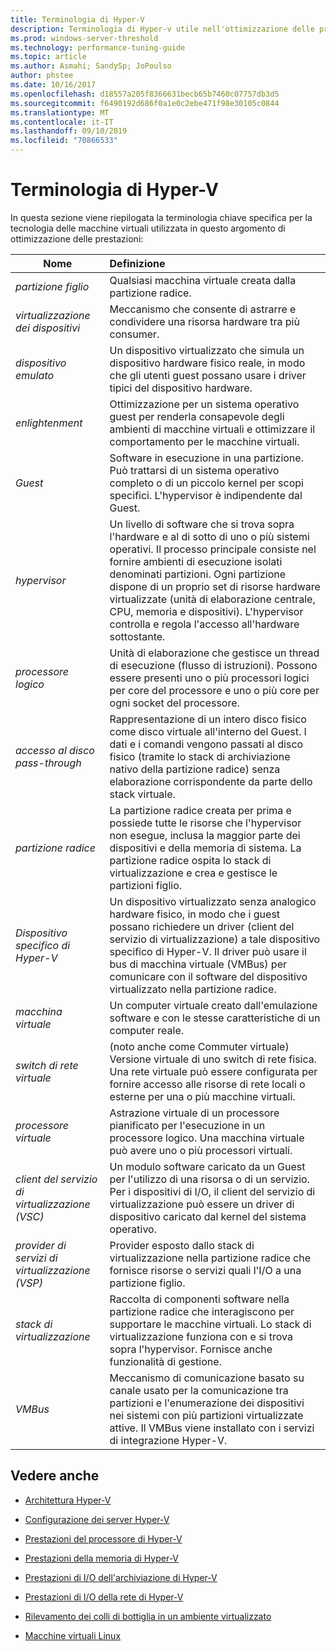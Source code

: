 ```yaml
---
title: Terminologia di Hyper-V
description: Terminologia di Hyper-v utile nell'ottimizzazione delle prestazioni di Hyper-V
ms.prod: windows-server-threshold
ms.technology: performance-tuning-guide
ms.topic: article
ms.author: Asmahi; SandySp; JoPoulso
author: phstee
ms.date: 10/16/2017
ms.openlocfilehash: d18557a205f8366631becb65b7460c07757db3d5
ms.sourcegitcommit: f6490192d686f0a1e0c2ebe471f98e30105c0844
ms.translationtype: MT
ms.contentlocale: it-IT
ms.lasthandoff: 09/10/2019
ms.locfileid: "70866533"
---
```

# <a name="hyper-v-terminology"></a>Terminologia di Hyper-V
In questa sezione viene riepilogata la terminologia chiave specifica per la tecnologia delle macchine virtuali utilizzata in questo argomento di ottimizzazione delle prestazioni:

| Nome        | Definizione           |
| ------------- |:------------|
|*partizione figlio* | Qualsiasi macchina virtuale creata dalla partizione radice.|
|*virtualizzazione dei dispositivi* | Meccanismo che consente di astrarre e condividere una risorsa hardware tra più consumer.|
|*dispositivo emulato*|Un dispositivo virtualizzato che simula un dispositivo hardware fisico reale, in modo che gli utenti guest possano usare i driver tipici del dispositivo hardware.|
|*enlightenment*|Ottimizzazione per un sistema operativo guest per renderla consapevole degli ambienti di macchine virtuali e ottimizzare il comportamento per le macchine virtuali.|
|*Guest*|Software in esecuzione in una partizione. Può trattarsi di un sistema operativo completo o di un piccolo kernel per scopi specifici. L'hypervisor è indipendente dal Guest.|
|*hypervisor*|Un livello di software che si trova sopra l'hardware e al di sotto di uno o più sistemi operativi. Il processo principale consiste nel fornire ambienti di esecuzione isolati denominati partizioni. Ogni partizione dispone di un proprio set di risorse hardware virtualizzate (unità di elaborazione centrale, CPU, memoria e dispositivi). L'hypervisor controlla e regola l'accesso all'hardware sottostante.|
|*processore logico*| Unità di elaborazione che gestisce un thread di esecuzione (flusso di istruzioni). Possono essere presenti uno o più processori logici per core del processore e uno o più core per ogni socket del processore.|
| *accesso al disco pass-through*|Rappresentazione di un intero disco fisico come disco virtuale all'interno del Guest. I dati e i comandi vengono passati al disco fisico (tramite lo stack di archiviazione nativo della partizione radice) senza elaborazione corrispondente da parte dello stack virtuale.|
|*partizione radice*|La partizione radice creata per prima e possiede tutte le risorse che l'hypervisor non esegue, inclusa la maggior parte dei dispositivi e della memoria di sistema. La partizione radice ospita lo stack di virtualizzazione e crea e gestisce le partizioni figlio.|
|*Dispositivo specifico di Hyper-V*|Un dispositivo virtualizzato senza analogico hardware fisico, in modo che i guest possano richiedere un driver (client del servizio di virtualizzazione) a tale dispositivo specifico di Hyper-V. Il driver può usare il bus di macchina virtuale (VMBus) per comunicare con il software del dispositivo virtualizzato nella partizione radice.|
|*macchina virtuale*|Un computer virtuale creato dall'emulazione software e con le stesse caratteristiche di un computer reale.|
| *switch di rete virtuale*|(noto anche come Commuter virtuale) Versione virtuale di uno switch di rete fisica. Una rete virtuale può essere configurata per fornire accesso alle risorse di rete locali o esterne per una o più macchine virtuali.|
|*processore virtuale*|Astrazione virtuale di un processore pianificato per l'esecuzione in un processore logico. Una macchina virtuale può avere uno o più processori virtuali.|
|*client del servizio di virtualizzazione (VSC)*|Un modulo software caricato da un Guest per l'utilizzo di una risorsa o di un servizio. Per i dispositivi di I/O, il client del servizio di virtualizzazione può essere un driver di dispositivo caricato dal kernel del sistema operativo.|
| *provider di servizi di virtualizzazione (VSP)*|  Provider esposto dallo stack di virtualizzazione nella partizione radice che fornisce risorse o servizi quali l'I/O a una partizione figlio.|
| *stack di virtualizzazione*|Raccolta di componenti software nella partizione radice che interagiscono per supportare le macchine virtuali. Lo stack di virtualizzazione funziona con e si trova sopra l'hypervisor. Fornisce anche funzionalità di gestione.|
|*VMBus*|Meccanismo di comunicazione basato su canale usato per la comunicazione tra partizioni e l'enumerazione dei dispositivi nei sistemi con più partizioni virtualizzate attive. Il VMBus viene installato con i servizi di integrazione Hyper-V.|

## <a name="see-also"></a>Vedere anche

-   [Architettura Hyper-V](architecture.md)

-   [Configurazione dei server Hyper-V](configuration.md)

-   [Prestazioni del processore di Hyper-V](processor-performance.md)

-   [Prestazioni della memoria di Hyper-V](memory-performance.md)

-   [Prestazioni di I/O dell'archiviazione di Hyper-V](storage-io-performance.md)

-   [Prestazioni di I/O della rete di Hyper-V](network-io-performance.md)

-   [Rilevamento dei colli di bottiglia in un ambiente virtualizzato](detecting-virtualized-environment-bottlenecks.md)

-   [Macchine virtuali Linux](linux-virtual-machine-considerations.md)
